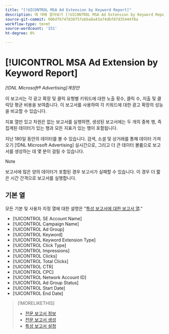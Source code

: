 ```yaml
---
title: "[!UICONTROL MSA Ad Extension by Keyword Report]"
description: 에 대해 알아보기 [!UICONTROL MSA Ad Extension by Keyword Report].
source-git-commit: 906df6747838f5febba8a43a74dbf87d35444f8a
workflow-type: tm+mt
source-wordcount: '151'
ht-degree: 0%

---
```


# [!UICONTROL MSA Ad Extension by Keyword Report]

*[!DNL Microsoft® Advertising]계정만*

이 보고서는 각 광고 확장 및 클릭 유형별 키워드에 대한 노출 횟수, 클릭 수, 지출 및 클릭당 평균 비용을 보여줍니다. 이 보고서를 사용하여 각 키워드에 대한 광고 확장의 성능을 비교할 수 있습니다.

지표 열만 있고 차원은 없는 보고서를 실행하면, 생성된 보고서에는 두 개의 중복 행, 즉 집계된 데이터가 있는 행과 모든 지표가 있는 행이 포함됩니다.<!-- all metrics? -->

지난 180일 동안의 데이터를 볼 수 있습니다. 검색, 소셜 및 상거래를 통해 데이터 가져오기 [!DNL Microsoft Advertising] 실시간으로, 그리고 더 큰 데이터 볼륨으로 보고서를 생성하는 데 몇 분이 걸릴 수 있습니다.

>[!NOTE]
>
>보고서에 많은 양의 데이터가 포함된 경우 보고서가 실패할 수 있습니다. 이 경우 더 짧은 시간 간격으로 보고서를 실행합니다.

## 기본 열

모든 기본 및 사용자 지정 열에 대한 설명은 &quot;[특성 보고서에 대한 보고서 열](specialty-report-columns.md).&quot;

* [!UICONTROL SE Account Name]
* [!UICONTROL Campaign Name]
* [!UICONTROL Ad Group]
* [!UICONTROL Keyword]
* [!UICONTROL Keyword Extension Type]
* [!UICONTROL Click Type]
* [!UICONTROL Impressions]
* [!UICONTROL Clicks]
* [!UICONTROL Total Clicks]
* [!UICONTROL CTR]
* [!UICONTROL CPC]
* [!UICONTROL Network Account ID]
* [!UICONTROL Ad Group Status]
* [!UICONTROL Start Date]
* [!UICONTROL End Date]

>[!MORELIKETHIS]
>
>* [전문 보고서 정보](specialty-report-about.md)
>* [전문 보고서 생성](specialty-report-generate.md)
>* [특성 보고서 설정](specialty-report-settings.md)
